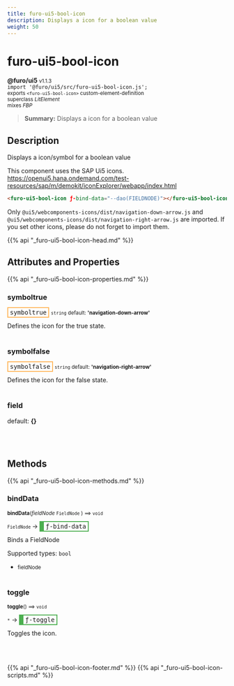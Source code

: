 ```yaml
---
title: furo-ui5-bool-icon
description: Displays a icon for a boolean value
weight: 50
---
```


# furo-ui5-bool-icon
**@furo/ui5** <small>v1.1.3</small>
<br>`import '@furo/ui5/src/furo-ui5-bool-icon.js';`<small>
<br>exports `<furo-ui5-bool-icon>` custom-element-definition
<br>superclass *LitElement*
<br> mixes *FBP*</small>

> **Summary:** Displays a icon for a boolean value

## Description

Displays a icon/symbol for a boolean value

This component uses the SAP Ui5 icons.
https://openui5.hana.ondemand.com/test-resources/sap/m/demokit/iconExplorer/webapp/index.html

```html
<furo-ui5-bool-icon ƒ-bind-data="--dao(FIELDNODE)"></furo-ui5-bool-icon>
```

Only `@ui5/webcomponents-icons/dist/navigation-down-arrow.js` and `@ui5/webcomponents-icons/dist/navigation-right-arrow.js` are imported.
If you set other icons, please do not forget to import them.

{{% api "_furo-ui5-bool-icon-head.md" %}}

## Attributes and Properties
{{% api "_furo-ui5-bool-icon-properties.md" %}}





### **symboltrue**

<span  style="border-width:2px; border-style: solid;border-color:  rgb(255, 182, 91);font-family:monospace; padding:2px 4px;">symboltrue</span>
<small>`string` default: **&#39;navigation-down-arrow&#39;**</small>

Defines the icon for the true state.
<br><br>

### **symbolfalse**

<span  style="border-width:2px; border-style: solid;border-color:  rgb(255, 182, 91);font-family:monospace; padding:2px 4px;">symbolfalse</span>
<small>`string` default: **&#39;navigation-right-arrow&#39;**</small>

Defines the icon for the false state.
<br><br>

### **field**
default: **{}**</small>


<br><br>



## Methods
{{% api "_furo-ui5-bool-icon-methods.md" %}}


### **bindData**
<small>**bindData**(*fieldNode* `FieldNode` ) ⟹ `void`</small>

<small>`FieldNode` </small> →
<span  style="border-width:2px 2px 2px 10px; border-style: solid;border-color:  rgb(76, 175, 80);font-family:monospace; padding:2px 4px;">ƒ-bind-data</span>

Binds a FieldNode

Supported types: `bool`

- <small>fieldNode </small>
<br><br>

### **toggle**
<small>**toggle**() ⟹ `void`</small>

<small>`*`</small> →
<span  style="border-width:2px 2px 2px 10px; border-style: solid;border-color:  rgb(76, 175, 80);font-family:monospace; padding:2px 4px;">ƒ-toggle</span>

Toggles the icon.

<br><br>









{{% api "_furo-ui5-bool-icon-footer.md" %}}
{{% api "_furo-ui5-bool-icon-scripts.md" %}}
